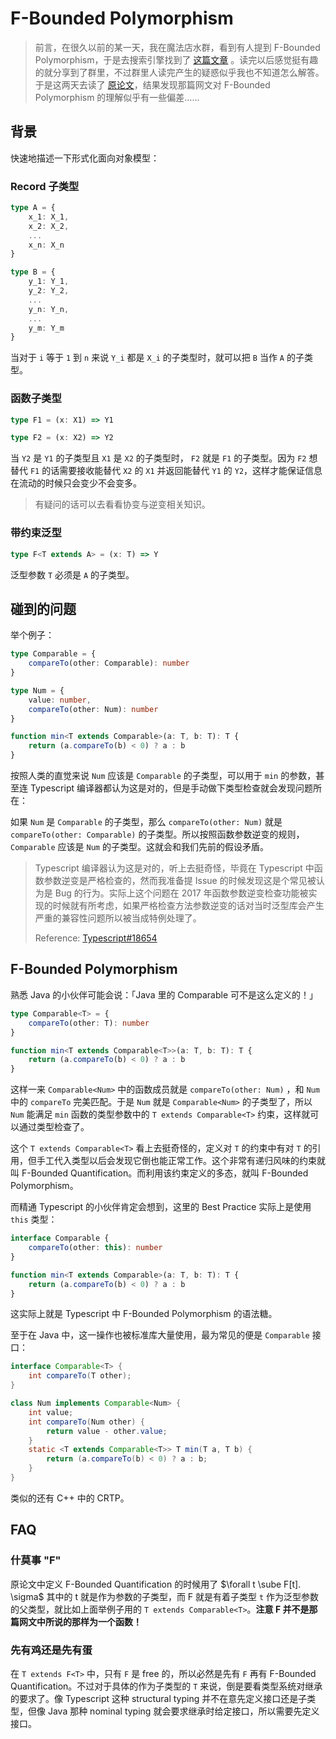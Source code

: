 # F-Bounded Polymorphism

> 前言，在很久以前的某一天，我在魔法店水群，看到有人提到 F-Bounded Polymorphism，于是去搜索引擎找到了 [这篇文章](https://web.archive.org/web/20220810044654/https://blog.lishunyang.com/2020/09/f-bounded-polymorphism.html) 。读完以后感觉挺有趣的就分享到了群里，不过群里人读完产生的疑惑似乎我也不知道怎么解答。于是这两天去读了 [原论文](http://staff.ustc.edu.cn/~xyfeng/teaching/FOPL/lectureNotes/CookFBound89.pdf)，结果发现那篇网文对 F-Bounded Polymorphism 的理解似乎有一些偏差……

## 背景

快速地描述一下形式化面向对象模型：

### Record 子类型

```typescript
type A = {
    x_1: X_1,
    x_2: X_2,
    ...
    x_n: X_n
}

type B = {
    y_1: Y_1,
    y_2: Y_2,
    ...
    y_n: Y_n,
    ...
    y_m: Y_m
}
```

当对于 `i` 等于 `1` 到 `n` 来说 `Y_i` 都是 `X_i` 的子类型时，就可以把 `B` 当作 `A` 的子类型。

### 函数子类型

```typescript
type F1 = (x: X1) => Y1

type F2 = (x: X2) => Y2
```

当 `Y2` 是 `Y1` 的子类型且 `X1` 是 `X2` 的子类型时， `F2` 就是 `F1` 的子类型。因为 `F2` 想替代 `F1` 的话需要接收能替代 `X2` 的 `X1` 并返回能替代 `Y1` 的 `Y2`，这样才能保证信息在流动的时候只会变少不会变多。

> 有疑问的话可以去看看协变与逆变相关知识。

### 带约束泛型

```typescript
type F<T extends A> = (x: T) => Y
```

泛型参数 `T` 必须是 `A` 的子类型。

## 碰到的问题

举个例子：

```typescript
type Comparable = {
    compareTo(other: Comparable): number
}

type Num = {
    value: number,
    compareTo(other: Num): number
}

function min<T extends Comparable>(a: T, b: T): T {
    return (a.compareTo(b) < 0) ? a : b
}
```

按照人类的直觉来说 `Num` 应该是 `Comparable` 的子类型，可以用于 `min` 的参数，甚至连 Typescript 编译器都认为这是对的，但是手动做下类型检查就会发现问题所在：

如果 `Num` 是 `Comparable` 的子类型，那么 `compareTo(other: Num)` 就是 `compareTo(other: Comparable)` 的子类型。所以按照函数参数逆变的规则，`Comparable` 应该是 `Num` 的子类型。这就会和我们先前的假设矛盾。

> Typescript 编译器认为这是对的，听上去挺奇怪，毕竟在 Typescript 中函数参数逆变是严格检查的，然而我准备提 Issue 的时候发现这是个常见被认为是 Bug 的行为。实际上这个问题在 2017 年函数参数逆变检查功能被实现的时候就有所考虑，如果严格检查方法参数逆变的话对当时泛型库会产生严重的兼容性问题所以被当成特例处理了。
>
> Reference: [Typescript#18654](https://github.com/microsoft/TypeScript/pull/18654)

## F-Bounded Polymorphism

熟悉 Java 的小伙伴可能会说：「Java 里的 Comparable 可不是这么定义的！」

```typescript
type Comparable<T> = {
    compareTo(other: T): number
}

function min<T extends Comparable<T>>(a: T, b: T): T {
    return (a.compareTo(b) < 0) ? a : b
}
```

这样一来 `Comparable<Num>` 中的函数成员就是 `compareTo(other: Num)` ，和 `Num` 中的 `compareTo` 完美匹配。于是 `Num` 就是 `Comparable<Num>` 的子类型了，所以 `Num` 能满足 `min` 函数的类型参数中的 `T extends Comparable<T>` 约束，这样就可以通过类型检查了。

这个 `T extends Comparable<T>` 看上去挺奇怪的，定义对 `T` 的约束中有对 `T` 的引用，但手工代入类型以后会发现它倒也能正常工作。这个非常有递归风味的约束就叫 F-Bounded Quantification。而利用该约束定义的多态，就叫 F-Bounded Polymorphism。

而精通 Typescript 的小伙伴肯定会想到，这里的 Best Practice 实际上是使用 `this` 类型：

```typescript
interface Comparable {
    compareTo(other: this): number
}

function min<T extends Comparable>(a: T, b: T): T {
    return (a.compareTo(b) < 0) ? a : b
}
```

这实际上就是 Typescript 中 F-Bounded Polymorphism 的语法糖。

至于在 Java 中，这一操作也被标准库大量使用，最为常见的便是 `Comparable` 接口：

```java
interface Comparable<T> {
    int compareTo(T other);
}

class Num implements Comparable<Num> {
    int value;
    int compareTo(Num other) {
        return value - other.value;
    }
    static <T extends Comparable<T>> T min(T a, T b) {
        return (a.compareTo(b) < 0) ? a : b;
    }
}
```

类似的还有 C++ 中的 CRTP。

## FAQ

### 什莫事 "F"

原论文中定义 F-Bounded Quantification 的时候用了 $\forall t \sube F[t]. \sigma$ 其中的 t 就是作为参数的子类型，而 F 就是有着子类型 `t` 作为泛型参数的父类型，就比如上面举例子用的 `T extends Comparable<T>`。**注意 F 并不是那篇网文中所说的那样为一个函数！**

### 先有鸡还是先有蛋

在 `T extends F<T>` 中，只有 `F` 是 free 的，所以必然是先有 `F` 再有 F-Bounded Quantification。不过对于具体的作为子类型的 `T` 来说，倒是要看类型系统对继承的要求了。像 Typescript 这种 structural typing 并不在意先定义接口还是子类型，但像 Java 那种 nominal typing 就会要求继承时给定接口，所以需要先定义接口。
